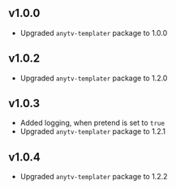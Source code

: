 v1.0.0
-----
- Upgraded `anytv-templater` package to 1.0.0

v1.0.2
-----
- Upgraded `anytv-templater` package to 1.2.0

v1.0.3
-----
- Added logging, when pretend is set to `true`
- Upgraded `anytv-templater` package to 1.2.1

v1.0.4
-----
- Upgraded `anytv-templater` package to 1.2.2
